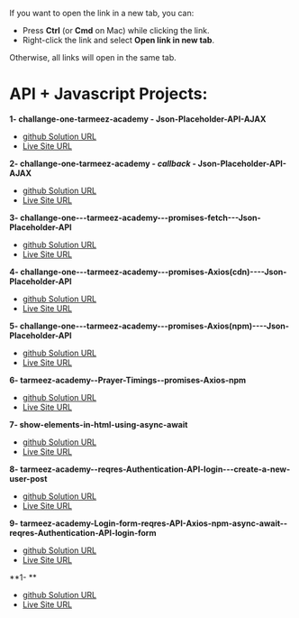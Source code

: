 
If you want to open the link in a new tab, you can:

- Press **Ctrl** (or **Cmd** on Mac) while clicking the link.
- Right-click the link and select **Open link in new tab**.

Otherwise, all links will open in the same tab.

# API + Javascript Projects:

**1- challange-one-tarmeez-academy - Json-Placeholder-API-AJAX**

- <a href="https://github.com/olahasan/challange-one-tarmeez-academy---Json-Placeholder-API-AJAX" target="_blank">github Solution URL</a>
- <a href="https://olahasan.github.io/challange-one-tarmeez-academy---Json-Placeholder-API-AJAX/" target="_blank">Live Site URL</a>

**2- challange-one-tarmeez-academy - _callback_ - Json-Placeholder-API-AJAX**

- <a href="https://github.com/olahasan/challange-one-tarmeez-academy---callback-Json-Placeholder-API-AJAX" target="_blank">github Solution URL</a>
- <a href="https://olahasan.github.io/challange-one-tarmeez-academy---callback-Json-Placeholder-API-AJAX/" target="_blank">Live Site URL</a>

**3- challange-one---tarmeez-academy---promises-fetch---Json-Placeholder-API**

- <a href="https://github.com/olahasan/challange-one---tarmeez-academy---promises-fetch---Json-Placeholder-API" target="_blank">github Solution URL</a>
- <a href="https://olahasan.github.io/challange-one---tarmeez-academy---promises-fetch---Json-Placeholder-API/" target="_blank">Live Site URL</a>

**4- challange-one---tarmeez-academy---promises-Axios(cdn)----Json-Placeholder-API**

- <a href="https://github.com/olahasan/challange-one---tarmeez-academy---promises-Axios-cdn----Json-Placeholder-API" target="_blank">github Solution URL</a>
- <a href="https://olahasan.github.io/challange-one---tarmeez-academy---promises-Axios-cdn----Json-Placeholder-API/" target="_blank">Live Site URL</a>

**5- challange-one---tarmeez-academy---promises-Axios(npm)----Json-Placeholder-API**

- <a href="https://github.com/olahasan/challange-one---tarmeez-academy---promises-Axios-npm----Json-Placeholder-API" target="_blank">github Solution URL</a>
- <a href="https://challange-tarmeez-axios-npm.netlify.app/" target="_blank">Live Site URL</a>

**6- tarmeez-academy--Prayer-Timings--promises-Axios-npm**

- <a href="https://github.com/olahasan/tarmeez-academy--Prayer-Timings--promises-Axios-npm?tab=readme-ov-file" target="_blank">github Solution URL</a>
- <a href="https://olahasan.github.io/tarmeez-academy--Prayer-Timings--promises-Axios-npm/" target="_blank">Live Site URL</a>

**7- show-elements-in-html-using-async-await**

- <a href="https://github.com/olahasan/show-elements-in-html-using-async-await" target="_blank">github Solution URL</a>
- <a href="https://olahasan.github.io/show-elements-in-html-using-async-await/" target="_blank">Live Site URL</a>


**8- tarmeez-academy--reqres-Authentication-API-login---create-a-new-user-post**

- <a href="https://github.com/olahasan/tarmeez-academy--reqres-Authentication-API-login---create-a-new-user-post?tab=readme-ov-file" target="_blank">github Solution URL</a>
- <a href="https://olahasan.github.io/tarmeez-academy--reqres-Authentication-API-login---create-a-new-user-post/" target="_blank">Live Site URL</a>


**9- tarmeez-academy-Login-form-reqres-API-Axios-npm-async-await--reqres-Authentication-API-login-form**

- <a href="https://github.com/olahasan/tarmeez-academy-Login-form-reqres-API-Axios-npm-async-await--reqres-Authentication-API-login-form" target="_blank">github Solution URL</a>
- <a href="https://olahasan.github.io/tarmeez-academy-Login-form-reqres-API-Axios-npm-async-await--reqres-Authentication-API-login-form/" target="_blank">Live Site URL</a>


**1- **

- <a href="" target="_blank">github Solution URL</a>
- <a href="" target="_blank">Live Site URL</a>



